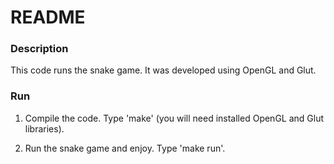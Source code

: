 # README #

### Description ###

This code runs the snake game. It was developed using OpenGL and Glut.

### Run ###

1. Compile the code.
   Type 'make' (you will need installed OpenGL and Glut libraries).

2. Run the snake game and enjoy.
   Type 'make run'.
